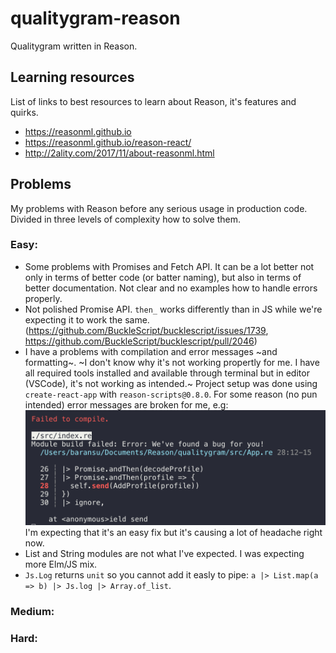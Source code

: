 # qualitygram-reason

Qualitygram written in Reason.

## Learning resources

List of links to best resources to learn about Reason, it's features and quirks.

* https://reasonml.github.io
* https://reasonml.github.io/reason-react/
* http://2ality.com/2017/11/about-reasonml.html

## Problems

My problems with Reason before any serious usage in production code. Divided in three levels of complexity how to solve them.

### Easy:

* Some problems with Promises and Fetch API. It can be a lot better not only in terms of better code (or batter naming), but also in terms of better documentation. Not clear and no examples how to handle errors properly.
* Not polished Promise API. `then_` works differently than in JS while we're expecting it to work the same. (https://github.com/BuckleScript/bucklescript/issues/1739, https://github.com/BuckleScript/bucklescript/pull/2046)
* I have a problems with compilation and error messages ~and formatting~. ~I don't know why it's not working propertly for me. I have all required tools installed and available through terminal but in editor (VSCode), it's not working as intended.~ Project setup was done using `create-react-app` with `reason-scripts@0.8.0`. For some reason (no pun intended) error messages are broken for me, e.g:
  ![Example error 1](/assets/error_1.png)
  I'm expecting that it's an easy fix but it's causing a lot of headache right now.
* List and String modules are not what I've expected. I was expecting more Elm/JS mix.
* `Js.Log` returns `unit` so you cannot add it easly to pipe: `a |> List.map(a => b) |> Js.log |> Array.of_list`.

### Medium:

### Hard:
